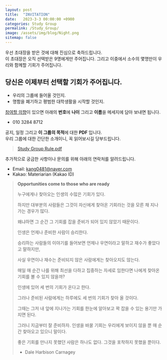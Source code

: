 ```yaml
---
layout: post
title:  "INVITATION"
date:   2023-3-3 00:00:00 +0900
categories: Study Group
permalink: /Study_Group/
image: /assets/img/blog/Night.png
sitemap: false
---
```

우선 초대장을 받은 것에 대해 진심으로 축하드립니다.  
이 초대장은 오직 선택받은 9명에게만 주어집니다.
그리고 이중에서 소수의 몇명만이 우리와 함께할 기회가 주어집니다.

당신은 이제부터 선택할 기회가 주어집니다.
---
- 우리의 그룹에 들어올 것인지.
- 명함을 폐기하고 평범한 대학생활을 시작할 것인지.

<u>참여할 의향</u>이 있으면 아래의 **번호**에 **나이** 그리고 **이름**을 메세지에 담아 보내면 됩니다.
- 010 3284 8712

공지, 일정 그리고 **이 그룹의 목적**에 대한 **PDF** 입니다.  
우리 그룹에 대한 간단한 소개이니, 꼭 읽어보시길 당부드립니다. 
>[Study Group Rule.pdf](https://drive.google.com/file/d/1zZOsN3DLHs14kn_6_sFD2tJGiTbouEz2/view?usp=sharing)

추가적으로 궁금한 사항이나 문의를 위해 아래의 연락처를 알려드립니다.
- Email: kang0481@naver.com
- Kakao: Materiarian (Kakao ID)
  
  
  
  
  
  
>  **Opportunities come to those who are ready**
>  
>누구에게나 찾아오는
>인생의 수많은 기회가 있다.
>  
>하지만 대부분의 사람들은
>그것이 자신에게 찾아온 기회라는 것을
>모른 채 지나가는 경우가 많다.
> 
>왜냐하면
>그 순간 그 기회를 잡을
>준비가 되어 있지 않았기 때문이다.
>  
>인생은 언제나
>준비한 사람이 승리한다.
>  
>승리하는 사람들의 이야기를 들어보면
>언제나 우연이라고 말하고
>재수가 좋았다고 말하지만,
>  
>사실 우연이나 재수는
>준비되지 않은 사람에게는
>찾아오지도 않는다.
>  
>매일 매 순간
>나를 위해 최선을 다하고
>집중하는 자세로 임한다면
>나에게 찾아온 기회를 볼 수 있지 않을까?
>    
>인생에 있어
>세 번의 기회가 온다고 한다.
>  
>그러나 준비된 사람에게는
>하루에도 세 번의 기회가 찾아 올 것이다.
>    
>그때는 그저 내 앞에 지나가는 기회를
>한눈에 알아보고 꽉 잡을 수 있는
>용기만 가지면 된다.
>  
>그러니
>지금부터 잘 준비하자.
>인생을 바꿀 기회는
>우리에게 보이지 않을 뿐
>매 순간 찾아오고 있으니 말이다.
>  
>좋은 기회를 만나지 못했던 사람은 하나도 없다.
>그것을 포착하지 못했을 뿐이다.
>  
>  - Dale Harbison Carnagey
